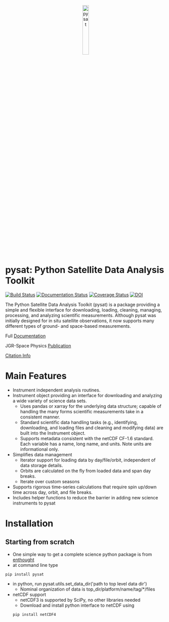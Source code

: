 <div align="center">
        <img height="0" width="0px">
        <img width="20%" src="/logo.png" alt="pysat" title="pysat"</img>
</div>

# pysat: Python Satellite Data Analysis Toolkit
[![Build Status](https://travis-ci.org/pysat/pysat.svg?branch=master)](https://travis-ci.org/pysat/pysat)
[![Documentation Status](https://readthedocs.org/projects/pysat/badge/?version=latest)](http://pysat.readthedocs.io/en/latest/?badge=latest)
[![Coverage Status](https://coveralls.io/repos/github/pysat/pysat/badge.svg?branch=master)](https://coveralls.io/github/pysat/pysat?branch=master)
[![DOI](https://zenodo.org/badge/33449914.svg)](https://zenodo.org/badge/latestdoi/33449914)

The Python Satellite Data Analysis Toolkit (pysat) is a package providing a simple and flexible interface
for downloading, loading, cleaning, managing, processing, and analyzing scientific
measurements. Although pysat was initially designed for in situ satellite observations, it now supports many different types of ground- and space-based measurements.

Full [Documentation](http://pysat.readthedocs.io/en/latest/index.html)

JGR-Space Physics [Publication](https://doi.org/10.1029/2018JA025297)

[Citation Info](https://pysat.readthedocs.io/en/latest/citing.html)

# Main Features
* Instrument independent analysis routines.
* Instrument object providing an interface for downloading and analyzing a wide variety of science data sets.
  * Uses pandas or xarray for the underlying data structure;
  capable of handling the many forms scientific measurements take in a consistent manner.
  * Standard scientific data handling tasks (e.g., identifying, downloading,
  and loading files and cleaning and modifying data) are built into the
  Instrument object.
  * Supports metadata consistent with the netCDF CF-1.6 standard. Each variable
  has a name, long name, and units. Note units are informational only.
* Simplifies data management
  * Iterator support for loading data by day/file/orbit, independent of data storage details.
  * Orbits are calculated on the fly from loaded data and span day breaks.
  * Iterate over custom seasons
* Supports rigorous time-series calculations that require spin up/down time across day, orbit, and file breaks.
* Includes helper functions to reduce the barrier in adding new science instruments to pysat

# Installation
## Starting from scratch
* One simple way to get a complete science python package is from [enthought](https://store.enthought.com)
* at command line type
```
pip install pysat
```
* in python, run pysat.utils.set_data_dir('path to top level data dir')
  * Nominal organization of data is top_dir/platform/name/tag/*/files
* netCDF support
  * netCDF3 is supported by SciPy, no other libraries needed
  * Download and install python interface to netCDF using
  ```
  pip install netCDF4
  ```
